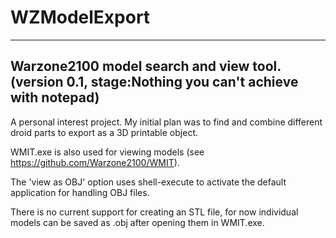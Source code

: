 # WZModelExport
----------
Warzone2100 model search and view tool.  (version 0.1, stage:Nothing you can't achieve with notepad)
----------
A personal interest project.  My initial plan was to find and combine different droid parts to export as a 3D printable object.

WMIT.exe is also used for viewing models (see https://github.com/Warzone2100/WMIT).

The 'view as OBJ' option uses shell-execute to activate the default application for handling OBJ files.

There is no current support for creating an STL file, for now individual models can be saved as .obj after opening them in WMIT.exe.

